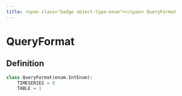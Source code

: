 ```yaml
---
title: <span class="badge object-type-enum"></span> QueryFormat
---
```

# <span class="badge object-type-enum"></span> QueryFormat

## Definition

```python
class QueryFormat(enum.IntEnum):
    TIMESERIES = 0
    TABLE = 1
```
